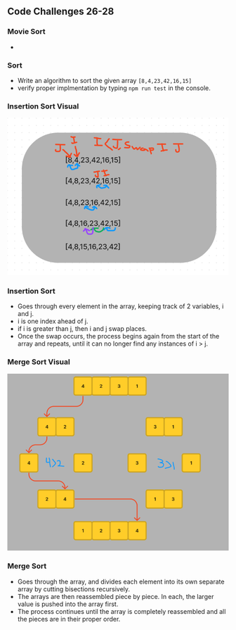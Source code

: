 

## Code Challenges 26-28

### Movie Sort
- 

### Sort 
  - Write an algorithm to sort the given array ```[8,4,23,42,16,15]```
  - verify proper implmentation by typing ```npm run test``` in the console. 
### Insertion Sort Visual 
![](./CC26.PNG)
### Insertion Sort
- Goes through every element in the array, keeping track of 2 variables, i and j. 
- i is one index ahead of j.
- if i is greater than j, then i and j swap places. 
- Once the swap occurs, the process begins again from the start of the array and repeats, until it can no longer find any instances of i > j. 

### Merge Sort Visual 
![](./CC27.PNG)
### Merge Sort 
- Goes through the array, and divides each element into its own separate array by cutting bisections recursively.
- The arrays are then reassembled piece by piece. In each, the larger value is pushed into the array first. 
- The process continues until the array is completely reassembled and all the pieces are in their proper order. 
